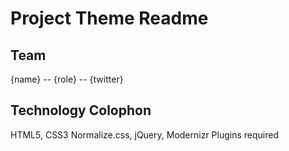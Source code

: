# Project Theme Readme

## Team

  {name} -- {role} -- {twitter}

## Technology Colophon

  HTML5, CSS3
  Normalize.css, jQuery, Modernizr
  Plugins required
